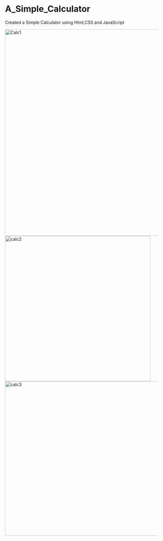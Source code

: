 # A_Simple_Calculator

Created a Simple Calculator using Html,CSS and JavaScript

<img width="681" alt="Calc1" src="https://github.com/sandhya0831/A_Simple_Calculator/assets/134601623/3e37aeb8-096f-482b-8829-8c1ca752a9db">
<img width="479" alt="calc2" src="https://github.com/sandhya0831/A_Simple_Calculator/assets/134601623/cf7b92d8-99c2-48ab-8ccf-b0046f024b2c">
<img width="509" alt="calc3" src="https://github.com/sandhya0831/A_Simple_Calculator/assets/134601623/4697c4e5-7a52-4415-a6c7-d76a77221cc7">
